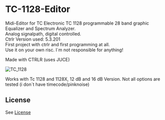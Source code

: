# TC-1128-Editor
Midi-Editor for TC Electronic TC 1128 programmable 28 band graphic Equalizer and Spectrum Analyzer.  
Analog signalpath, digital controlled.  
Ctrlr Version used: 5.3.201  
First project with ctrlr and first programming at all.  
Use it on your own risc. I´m not responsible for anything!  

Made with CTRLR (uses JUCE)

![TC_1128](https://github.com/Tonfisch/TC-1128-Editor/assets/115865850/ba6a3d25-8787-4251-9b70-8bd5fdd8126e)
  
Works with Tc 1128 and 1128X, 12 dB and 16 dB Version. Not all options are tested (i don´t have timecode/pinknoise)

## License
See [License](License.md)